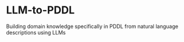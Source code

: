 # LLM-to-PDDL
Building domain knowledge specifically in PDDL from natural language descriptions using LLMs

